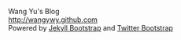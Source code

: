 Wang Yu's Blog<br>
<http://wangywy.github.com><br>
Powered by [Jekyll Bootstrap](http://jekyllbootstrap.com) and [Twitter Bootstrap](http://twitter.github.com/bootstrap/)
